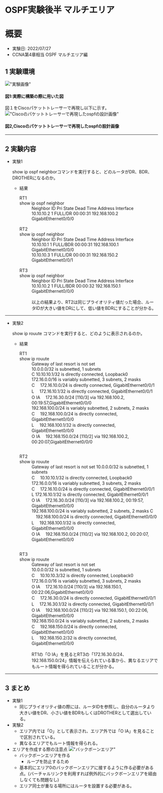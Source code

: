 # OSPF実験後半 マルチエリア

# 概要
* 実験日: 2022/07/27 
* CCNA第4章相当 OSPF マルチエリア編

## 1 実験環境
!["実験画像"](./images/20220727OSPFIMG/ospfFirstHalf1.jpg)
#### 図1:実際に構築の際に用いた図
図１をCiscoパケットトレーサーで再現し以下に示す。
!["Ciscoのパケットトレーサーで再現したospfの設計画像"](./images/20220727OSPFIMG/ospfFirstHalf2.jpg)

#### 図2,Ciscoのパケットトレーサーで再現したospfの設計画像

---
## 2 実験内容

* 実験1<br>
        <p>show ip ospf neighborコマンドを実行すると、どのルータがDR、BDR、DROTHERになるのか。</p>
  * 結果
    <dl>
    <dt> RT1 </dt>
    <dt> show ip ospf neighbor </dt>
    <dd> 
    Neighbor ID     Pri   State           Dead Time   Address         Interface <br>
    10.10.10.2        1   FULL/DR         00:00:31    192.168.100.2   GigabitEthernet0/0/0 <br>
    </dd><br>
    <dt> RT2 </dt>
    <dt> show ip ospf neighbor </dt>
    <dd> 
    Neighbor ID     Pri   State           Dead Time   Address         Interface <br>
    10.10.10.1        1   FULL/BDR        00:00:31    192.168.100.1   GigabitEthernet0/0/0 <br>
    10.10.10.3        1   FULL/DR         00:00:31    192.168.150.2   GigabitEthernet0/0/1 <br>
    </dd><br>
    <dt> RT3 </dt>
    <dt> show ip ospf neighbor </dt>
    <dd> 
    Neighbor ID     Pri   State           Dead Time   Address         Interface <br>
    10.10.10.2        1   FULL/BDR        00:00:32    192.168.150.1   GigabitEthernet0/0/0 <br>
    </dd><br>
    <dd>以上の結果より、RT2は同じプライオリティ値だった場合、ルータIDが大きい値をDRにして、低い値をBDRにすることが分かる。</dd>
    </dl>
---
* 実験2<br>
        <p>show ip rouute コマンドを実行すると、どのように表示されるのか。</p>
  * 結果<br>
    <dl>
    <dt> RT1</dt>
    <dt> show ip rouute </dt>
    <dd>
    Gateway of last resort is not set<br>
          10.0.0.0/32 is subnetted, 1 subnets<br>
    C        10.10.10.1/32 is directly connected, Loopback0<br>
        172.16.0.0/16 is variably subnetted, 3 subnets, 2 masks<br>
    C       　172.16.10.0/24 is directly connected, GigabitEthernet0/0/1<br>
    L       　172.16.10.1/32 is directly connected, GigabitEthernet0/0/1<br>
    O IA    　172.16.30.0/24 [110/3] via 192.168.100.2, 00:19:57,GigabitEthernet0/0/0<br>
     192.168.100.0/24 is variably subnetted, 2 subnets, 2 masks<br>
    C       　192.168.100.0/24 is directly connected, GigabitEthernet0/0/0<br>
    L       　192.168.100.1/32 is directly connected, GigabitEthernet0/0/0<br>
    O IA 　192.168.150.0/24 [110/2] via 192.168.100.2, 00:20:07,GigabitEthernet0/0/0<br>
    </dd><br>

    <dl>
    <dt> RT2</dt>
    <dt> show ip rouute </dt>
    <dd>
    Gateway of last resort is not set
        10.0.0.0/32 is subnetted, 1 subnets<br>
    C       　10.10.10.1/32 is directly connected, Loopback0<br>
        172.16.0.0/16 is variably subnetted, 3 subnets, 2 masks<br>
    C       　172.16.10.0/24 is directly connected, GigabitEthernet0/0/1<br>
    L        172.16.10.1/32 is directly connected, GigabitEthernet0/0/1<br>
    O IA    　172.16.30.0/24 [110/3] via 192.168.100.2, 00:19:57, GigabitEthernet0/0/0<br>
        192.168.100.0/24 is variably subnetted, 2 subnets, 2 masks
    C       　192.168.100.0/24 is directly connected, GigabitEthernet0/0/0<br>
    L       　192.168.100.1/32 is directly connected, GigabitEthernet0/0/0<br>
    O IA 　192.168.150.0/24 [110/2] via 192.168.100.2, 00:20:07, GigabitEthernet0/0/0<br>
    </dd><br>

    <dl>
    <dt> RT3</dt>
    <dt> show ip rouute </dt>
    <dd>
    Gateway of last resort is not set<br>
        10.0.0.0/32 is subnetted, 1 subnets<br>
    C       　10.10.10.3/32 is directly connected, Loopback0<br>
        172.16.0.0/16 is variably subnetted, 3 subnets, 2 masks<br>
    O IA    　172.16.10.0/24 [110/3] via 192.168.150.1, 00:22:06,GigabitEthernet0/0/0<br>
    C       　172.16.30.0/24 is directly connected, GigabitEthernet0/0/1<br>
    L       　172.16.30.1/32 is directly connected, GigabitEthernet0/0/1<br>
    O IA    　192.168.100.0/24 [110/2] via 192.168.150.1, 00:22:06, GigabitEthernet0/0/0<br>
        192.168.150.0/24 is variably subnetted, 2 subnets, 2 masks<br>
    C       　192.168.150.0/24 is directly connected, GigabitEthernet0/0/0<br>
    L       　192.168.150.2/32 is directly connected, GigabitEthernet0/0/0<br>
    </dd><br>

    <dd>
    RT1の「O IA」を見るとRT3の「172.16.30.0/24、192.168.150.0/24」情報を伝えられている事から、異なるエリアでもルート情報を得られていることが分かる。
    </dd>
    </dl>
---
## 3 まとめ

* 実験1
  * 同じプライオリティ値の際には、ルータIDを参照し、自分のルータより大きい値をDR、小さい値をBDRもしくはDROTHERとして選出している。
* 実験2
  * エリア内では「O」として表示され、エリア外では「O IA」を見ることで区別されている。
  * 異なるエリアでもルート情報を得られる。
* エリアを作成する際の注意点
    !["バックボーンエリア"](./images/20220727OSPFIMG/ospfFirstHalf3.jpg)
    * バックボーンエリアを作る
      * ループを防止するため 
    * 基本的にエリア0のバックボーンエリアに接するように作る必要がある点。(バーチャルリンクを利用すれば例外的にバックボーンエリアを経由しなくても問題なし)
    * エリア同士が重なる場所にはルータを設置する必要がある。
